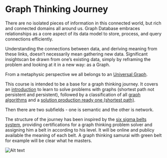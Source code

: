 # Graph Thinking Journey

There are no isolated pieces of information in this connected world, but rich and connected domains all around us. Graph Database embraces relationships as a core aspect of its data model to store, process, and query connections efficiently.

Understanding the connections between data, and deriving meaning from these links, doesn’t necessarily mean gathering new data. Significant insightscan be drawn from one’s existing data, simply by reframing the problem and looking at it in a new way: as a Graph.

From a metaphysic perspective we all belongs to an [Universal Graph](https://en.wikipedia.org/wiki/Universal_graph).

This course is intended to be a base for a graph thinking journey. 
It covers an [introduction](./initiationGraphThinking/README.md) to learn to solve problems with graphs (shortest path not persistent and persistent), followed by a classification of all [graph algorithms](./graphAlgorithms/README.md) and a [solution production ready one (shortest path)](./graphProductionReady/README.md).

Then there are two subfields - one is semantic and the other is network.

The structure of the journey has been inspired by the [six sigma belts system](https://www.sixsigmadaily.com/the-human-aspect-of-six-sigma-the-belt-system/), providing certifications for a graph thinking problem solver and assigning him a belt in according to his level. It will be online and publicy available the meaning of each belt.
A graph thinking samurai with green belt for example will be clear what he masters.

![Alt text](https://mk0castandupt5omibkp.kinstacdn.com/wp-content/uploads/six-sigma-belt-levels-1.png "six sigma pyramid")

